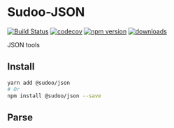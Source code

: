 # Sudoo-JSON

[![Build Status](https://travis-ci.com/SudoDotDog/Sudoo-Json.svg?branch=master)](https://travis-ci.com/SudoDotDog/Sudoo-Json)
[![codecov](https://codecov.io/gh/SudoDotDog/Sudoo-Json/branch/master/graph/badge.svg)](https://codecov.io/gh/SudoDotDog/Sudoo-Json)
[![npm version](https://badge.fury.io/js/%40sudoo%2Fjson.svg)](https://badge.fury.io/js/%40sudoo%2Fjson)
[![downloads](https://img.shields.io/npm/dm/@sudoo/json.svg)](https://www.npmjs.com/package/@sudoo/json)

JSON tools

## Install

```sh
yarn add @sudoo/json
# Or
npm install @sudoo/json --save
```

## Parse
